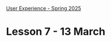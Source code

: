 [User Experience - Spring 2025](https://github.com/arturomorarioja-kea/WD_UX_F25/blob/main/README.md)

# Lesson 7 - 13 March

[White space exercise. show student's work]: #
[--> Food Repo. Make the about page a dialog. Responsiveness. clamp()]: #
[--> Show code samples Append strategies 1 & 2, Document fragment, Basic fetch]: #
[--> Show code samples CSS3 Background(https://codepen.io/arturomorarioja/pen/xxQqRgY), CSS3 Responsive Font and Image(https://codepen.io/arturomorarioja/pen/MWzpJjG)]: #

[## Class takeaways]: #

[### JavaScript]: #
[Check out:]: #
[- The slide deck **Introduction to JavaScript**, with especial attention to ES modules]: #
[- The slide decks **npm** and **ESLint**]: #
[- Code samples:]: #
[-->  - Append strategies(https://github.com/arturomorarioja/js_append_strategies)]: #
[-->  - Append strategies 2(https://github.com/arturomorarioja/js_append_strategies_v2)]: #
[-->  - Document fragment(https://codepen.io/arturomorarioja/pen/QwLaVMj)]: #
[-->  - Basic fetch(https://github.com/arturomorarioja/js_basic_fetch)]: #
[  - API consumption(https://github.com/arturomorarioja/kea_js_api_consumption)]: #
[  - ES Modules(https://github.com/arturomorarioja/js_modules)]: #

[## Homework]: #
[Incorporate ESLint to your projects and try different rules]: #
